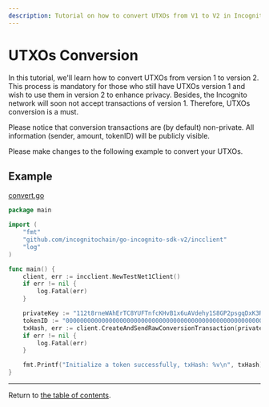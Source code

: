 ```yaml
---
description: Tutorial on how to convert UTXOs from V1 to V2 in Incognito.
---
```


# UTXOs Conversion
In this tutorial, we'll learn how to convert UTXOs from version 1 to version 2. This process is mandatory
for those who still have UTXOs version 1 and wish to use them in version 2 to enhance privacy. Besides, the Incognito
network will soon not accept transactions of version 1. Therefore, UTXOs conversion is a must.

Please notice that conversion transactions are (by default) non-private. All information (sender, amount, tokenID) will be publicly visible.

Please make changes to the following example to convert your UTXOs.

## Example
[convert.go](../../code/transactions/convert/convert.go)

```go
package main

import (
	"fmt"
	"github.com/incognitochain/go-incognito-sdk-v2/incclient"
	"log"
)

func main() {
	client, err := incclient.NewTestNet1Client()
	if err != nil {
		log.Fatal(err)
	}

	privateKey := "112t8rneWAhErTC8YUFTnfcKHvB1x6uAVdehy1S8GP2psgqDxK3RHouUcd69fz88oAL9XuMyQ8mBY5FmmGJdcyrpwXjWBXRpoWwgJXjsxi4j"
	tokenID := "00000000000000000000000000000000000000000000000000000000000000ff"
	txHash, err := client.CreateAndSendRawConversionTransaction(privateKey, tokenID)
	if err != nil {
		log.Fatal(err)
	}

	fmt.Printf("Initialize a token successfully, txHash: %v\n", txHash)
}

```
---
Return to [the table of contents](../../../README.md).
